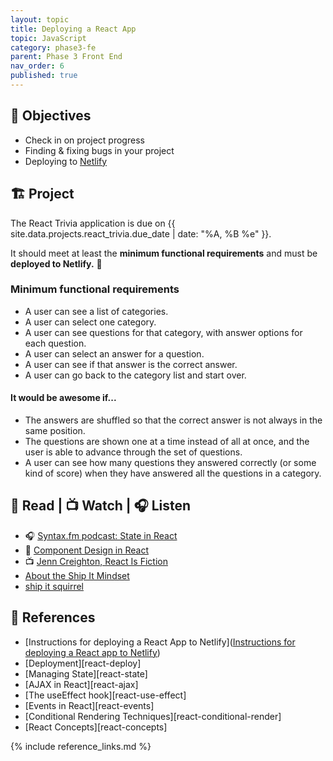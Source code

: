 ```yaml
---
layout: topic
title: Deploying a React App
topic: JavaScript
category: phase3-fe
parent: Phase 3 Front End
nav_order: 6
published: true
---
```


## 🎯 Objectives

- Check in on project progress
- Finding & fixing bugs in your project
- Deploying to [Netlify](https://www.netlify.com/with/react/)

## 🏗️ Project

The React Trivia application is due on {{ site.data.projects.react_trivia.due_date | date: "%A, %B %e" }}.

It should meet at least the **minimum functional requirements** and must be **deployed to Netlify.** 🚀

### Minimum functional requirements

- A user can see a list of categories.
- A user can select one category.
- A user can see questions for that category, with answer options for each question.
- A user can select an answer for a question.
- A user can see if that answer is the correct answer.
- A user can go back to the category list and start over.

#### It would be awesome if...

- The answers are shuffled so that the correct answer is not always in the same position.
- The questions are shown one at a time instead of all at once, and the user is able to advance through the set of questions.
- A user can see how many questions they answered correctly (or some kind of score) when they have answered all the questions in a category.

## 📖 Read | 📺 Watch | 🎧 Listen

- 🎧 [Syntax.fm podcast: State in React](https://syntax.fm/show/170/state-in-react)
- 📖 [Component Design in React](https://marvelapp.com/blog/making-good-component-design-decisions-in-react/)
- 📺 [Jenn Creighton, React Is Fiction](https://www.youtube.com/watch?v=3s-vgOwNpac)
- [About the Ship It Mindset](https://excid3.com/blog/finishing-is-all-that-matters)
- [ship it squirrel](https://shipitsquirrel.github.io/)

## 🔖 References

- [Instructions for deploying a React App to Netlify]([Instructions for deploying a React app to Netlify](https://momentumlearn.notion.site/Deploying-a-React-app-to-Netlify-409f3e2a2ae44ccd857b3797ff0963f8))
- [Deployment][react-deploy]
- [Managing State][react-state]
- [AJAX in React][react-ajax]
- [The useEffect hook][react-use-effect]
- [Events in React][react-events]
- [Conditional Rendering Techniques][react-conditional-render]
- [React Concepts][react-concepts]

{% include reference_links.md %}
